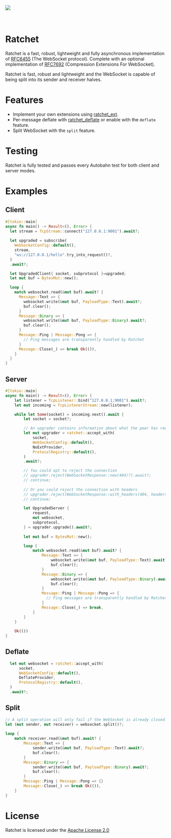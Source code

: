 <a href="https://www.swimos.org"><img src="https://docs.swimos.org/readme/marlin-blue.svg" align="left"></a>
<br><br><br>

# Ratchet
Ratchet is a fast, robust, lightweight and fully asynchronous implementation of [RFC6455](https://datatracker.ietf.org/doc/html/rfc6455) (The WebSocket protocol). Complete with an optional implementation of [RFC7692](https://datatracker.ietf.org/doc/html/rfc7692) (Compression Extensions For WebSocket).

Ratchet is fast, robust and lightweight and the WebSocket is capable of being split into its sender and receiver halves.

# Features
- Implement your own extensions using [ratchet_ext](/ratchet_ext).
- Per-message deflate with [ratchet_deflate](/ratchet_deflate) or enable with the `deflate`
  feature.
- Split WebSocket with the `split` feature.

# Testing
Ratchet is fully tested and passes every Autobahn test for both client and server modes.

# Examples
## Client
```rust
#[tokio::main]
async fn main() -> Result<(), Error> {
  let stream = TcpStream::connect("127.0.0.1:9001").await?;
  
  let upgraded = subscribe(
    WebSocketConfig::default(),
    stream,
    "ws://127.0.0.1/hello".try_into_request()?,
  )
  .await?;

  let UpgradedClient{ socket, subprotocol }=upgraded;
  let mut buf = BytesMut::new();

  loop {
    match websocket.read(&mut buf).await? {
      Message::Text => {
        websocket.write(&mut buf, PayloadType::Text).await?;
        buf.clear();
      }
      Message::Binary => {
        websocket.write(&mut buf, PayloadType::Binary).await?;
        buf.clear();
      }
      Message::Ping | Message::Pong => {
        // Ping messages are transparently handled by Ratchet
      }
      Message::Close(_) => break Ok(()),
    }
  }
}
```

## Server
```rust
#[tokio::main]
async fn main() -> Result<(), Error> {
    let listener = TcpListener::bind("127.0.0.1:9001").await?;
    let mut incoming = TcpListenerStream::new(listener);

    while let Some(socket) = incoming.next().await {
        let socket = socket?;

        // An upgrader contains information about what the peer has requested.
        let mut upgrader = ratchet::accept_with(
            socket,
            WebSocketConfig::default(),
            NoExtProvider,
            ProtocolRegistry::default(),
        )
        .await?;

        // You could opt to reject the connection
        // upgrader.reject(WebSocketResponse::new(404)?).await?;
        // continue;
      
        // Or you could reject the connection with headers
        // upgrader.reject(WebSocketResponse::with_headers(404, headers)?).await;
        // continue;

        let UpgradedServer {
            request,
            mut websocket,
            subprotocol,
        } = upgrader.upgrade().await?;
        
        let mut buf = BytesMut::new();

        loop {
            match websocket.read(&mut buf).await? {
                Message::Text => {
                    websocket.write(&mut buf, PayloadType::Text).await?;
                    buf.clear();
                }
                Message::Binary => {
                    websocket.write(&mut buf, PayloadType::Binary).await?;
                    buf.clear();
                }
                Message::Ping | Message::Pong => {
                  // Ping messages are transparently handled by Ratchet
                }
                Message::Close(_) => break,
            }
        }
    }
    
    Ok(())
}
```
## Deflate
```rust
  let mut websocket = ratchet::accept_with(
      socket,
      WebSocketConfig::default(),
      DeflateProvider,
      ProtocolRegistry::default(),
  )
  .await?;
```

## Split
```rust
// A split operation will only fail if the WebSocket is already closed.
let (mut sender, mut receiver) = websocket.split()?;
    
loop {
    match receiver.read(&mut buf).await? {
        Message::Text => {
            sender.write(&mut buf, PayloadType::Text).await?;
            buf.clear();
        }
        Message::Binary => {
            sender.write(&mut buf, PayloadType::Binary).await?;
            buf.clear();
        }
        Message::Ping | Message::Pong => {}
        Message::Close(_) => break Ok(()),
    }
}
```

# License
Ratchet is licensed under the [Apache License 2.0](LICENSE)